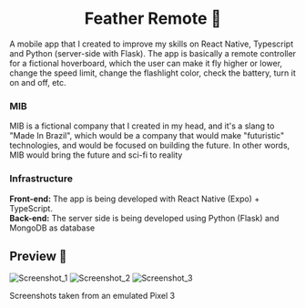 <h1 align="center">Feather Remote 📱</h1>
<p>A mobile app that I created to improve my skills on React Native, Typescript and Python (server-side with Flask). The app is basically a remote controller for a fictional hoverboard, which the user can make it fly higher or lower, change the speed limit, change the flashlight color, check the battery, turn it on and off, etc.</p>
<h3>MIB</h3>
<p>MIB is a fictional company that I created in my head, and it's a slang to "Made In Brazil", which would be a company that would make "futuristic" technologies, and would be focused on building the future. In other words, MIB would bring the future and sci-fi to reality</p>
<h3>Infrastructure</h3>
<p>
<b>Front-end:</b> The app is being developed with React Native (Expo) + TypeScript. 
<br>
<b>Back-end:</b> The server side is being developed using Python (Flask) and MongoDB as database
</p>
<h2>Preview 📸</h2>

![Screenshot_1](https://user-images.githubusercontent.com/59806140/183290639-40874de3-9e50-483c-a726-657147f698c0.png)
![Screenshot_2](https://user-images.githubusercontent.com/59806140/183290714-476113de-9f77-463e-916f-da976d7f6fbc.png)
![Screenshot_3](https://user-images.githubusercontent.com/59806140/183290735-07203941-3798-4839-ba1b-90c7d1d7dc7f.png)
<p>Screenshots taken from an emulated Pixel 3</p>
